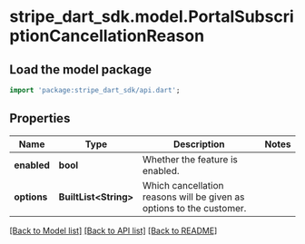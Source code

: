 # stripe_dart_sdk.model.PortalSubscriptionCancellationReason

## Load the model package
```dart
import 'package:stripe_dart_sdk/api.dart';
```

## Properties
Name | Type | Description | Notes
------------ | ------------- | ------------- | -------------
**enabled** | **bool** | Whether the feature is enabled. | 
**options** | **BuiltList&lt;String&gt;** | Which cancellation reasons will be given as options to the customer. | 

[[Back to Model list]](../README.md#documentation-for-models) [[Back to API list]](../README.md#documentation-for-api-endpoints) [[Back to README]](../README.md)



